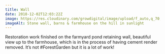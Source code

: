 ```yaml
---
title: Wall
date: 2018-12-02T12:03:22Z
image: https://res.cloudinary.com/growdigital/image/upload/f_auto,q_70,w_736/v1543688439/house-from-lane-over-farmyard-pond-182726ED.jpg
imageAlt: Stone wall, barns & farmhouse on the hill in sunlight
---
```


Restoration work finished on the farmyard pond retaining wall, beautiful view up to the farmhouse, which is in the process of having cement render removed. It’s not #ForestGarden but it is a lot of work!
